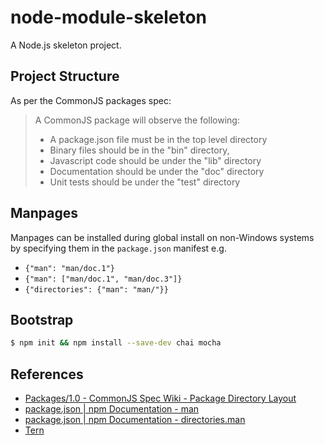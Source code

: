 node-module-skeleton
====================
A Node.js skeleton project.

Project Structure
-----------------
As per the CommonJS packages spec:
> A CommonJS package will observe the following:
>   * A package.json file must be in the top level directory
>   * Binary files should be in the "bin" directory,
>   * Javascript code should be under the "lib" directory
>   * Documentation should be under the "doc" directory
>   * Unit tests should be under the "test" directory

Manpages
--------
Manpages can be installed during global install on non-Windows systems by specifying them in the `package.json` manifest e.g.
* `{"man": "man/doc.1"}`
* `{"man": ["man/doc.1", "man/doc.3"]}`
* `{"directories": {"man": "man/"}}`

Bootstrap
---------
```sh
$ npm init && npm install --save-dev chai mocha
```

References
----------
* [Packages/1.0 - CommonJS Spec Wiki - Package Directory Layout](http://wiki.commonjs.org/wiki/Packages/1.0#Package_Directory_Layout)
* [package.json | npm Documentation - man](https://docs.npmjs.com/files/package.json#man)
* [package.json | npm Documentation - directories.man](https://docs.npmjs.com/files/package.json#directoriesman)
* [Tern](http://ternjs.net/)
